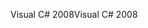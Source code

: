<span data-ttu-id="5e2eb-101">Visual C# 2008</span><span class="sxs-lookup"><span data-stu-id="5e2eb-101">Visual C# 2008</span></span>